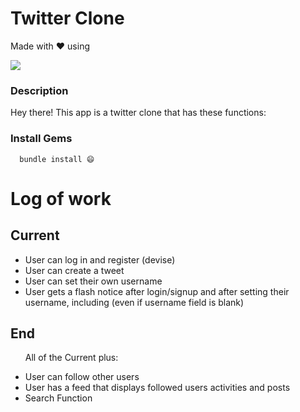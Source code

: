 # Twitter Clone
Made with ❤️ using 

  <a href="https://skillicons.dev">
    <img src="https://skillicons.dev/icons?i=html,css,ruby,rails" />
  </a>

### Description
Hey there! This app is a twitter clone that has these functions:

### Install Gems

```
  bundle install 😄
```

# Log of work

## Current
<ul>
  <li>User can log in and register (devise)</li>
  <li>User can create a tweet</li>
  <li>User can set their own username</li>
  <li>User gets a flash notice after login/signup and after setting their username, including (even if username field is blank)</li>
</ul>


## End 
<ul>
<p>All of the Current plus:</p>
  <li>User can follow other users</li>
  <li>User has a feed that displays followed users activities and posts</li>
  <li>Search Function</li>
</ul>
